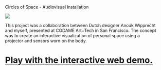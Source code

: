 Circles of Space - Audiovisual Installation

<img src="http://vcovault.com/circles_of_space/circles-of-space.gif?" />

This project was a collaboration between Dutch designer Anouk Wipprecht and myself, presented at CODAME Art+Tech in San Francisco. The concept was to create an interactive visualization of personal space using a projector and sensors worn on the body.

# <a href="http://gridwalk.github.io/circles-of-space">Play with the interactive web demo.</a>

